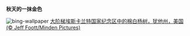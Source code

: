 
**秋天的一抹金色**

![bing-wallpaper](https://www.bing.com/th?id=OHR.GrandStaircase_ZH-CN5928937512_1920x1080.jpg)
[大阶梯埃斯卡兰特国家纪念区中的棉白杨树，犹他州，美国 (© Jeff Foott/Minden Pictures)](https://www.bing.com/search?q=%E5%A4%A7%E9%98%B6%E6%A2%AF%E5%9F%83%E6%96%AF%E5%8D%A1%E5%85%B0%E7%89%B9%E5%9B%BD%E5%AE%B6%E7%BA%AA%E5%BF%B5%E5%8C%BA&amp;form=hpcapt&amp;mkt=zh-cn)
  
